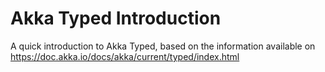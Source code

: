 # Akka Typed Introduction
A quick introduction to Akka Typed, based on the information available on https://doc.akka.io/docs/akka/current/typed/index.html
